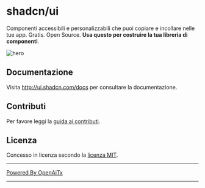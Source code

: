 # shadcn/ui

Componenti accessibili e personalizzabili che puoi copiare e incollare nelle tue app. Gratis. Open Source. **Usa questo per costruire la tua libreria di componenti**.

![hero](apps/www/public/og.jpg)

## Documentazione

Visita http://ui.shadcn.com/docs per consultare la documentazione.

## Contributi

Per favore leggi la [guida ai contributi](/CONTRIBUTING.md).

## Licenza

Concesso in licenza secondo la [licenza MIT](https://github.com/shadcn/ui/blob/main/LICENSE.md).

---

[Powered By OpenAiTx](https://github.com/OpenAiTx/OpenAiTx)

---